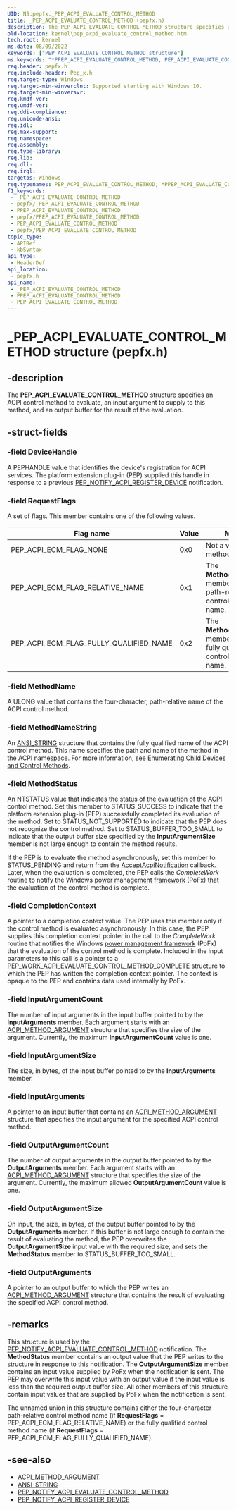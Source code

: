 ```yaml
---
UID: NS:pepfx._PEP_ACPI_EVALUATE_CONTROL_METHOD
title: _PEP_ACPI_EVALUATE_CONTROL_METHOD (pepfx.h)
description: The PEP_ACPI_EVALUATE_CONTROL_METHOD structure specifies an ACPI control method to evaluate, an input argument to supply to this method, and an output buffer for the result of the evaluation.
old-location: kernel\pep_acpi_evaluate_control_method.htm
tech.root: kernel
ms.date: 08/09/2022
keywords: ["PEP_ACPI_EVALUATE_CONTROL_METHOD structure"]
ms.keywords: "*PPEP_ACPI_EVALUATE_CONTROL_METHOD, PEP_ACPI_EVALUATE_CONTROL_METHOD, PEP_ACPI_EVALUATE_CONTROL_METHOD structure [Kernel-Mode Driver Architecture], PPEP_ACPI_EVALUATE_CONTROL_METHOD, PPEP_ACPI_EVALUATE_CONTROL_METHOD structure pointer [Kernel-Mode Driver Architecture], _PEP_ACPI_EVALUATE_CONTROL_METHOD, kernel.pep_acpi_evaluate_control_method, pepfx/PEP_ACPI_EVALUATE_CONTROL_METHOD, pepfx/PPEP_ACPI_EVALUATE_CONTROL_METHOD"
req.header: pepfx.h
req.include-header: Pep_x.h
req.target-type: Windows
req.target-min-winverclnt: Supported starting with Windows 10.
req.target-min-winversvr: 
req.kmdf-ver: 
req.umdf-ver: 
req.ddi-compliance: 
req.unicode-ansi: 
req.idl: 
req.max-support: 
req.namespace: 
req.assembly: 
req.type-library: 
req.lib: 
req.dll: 
req.irql: 
targetos: Windows
req.typenames: PEP_ACPI_EVALUATE_CONTROL_METHOD, *PPEP_ACPI_EVALUATE_CONTROL_METHOD
f1_keywords:
 - _PEP_ACPI_EVALUATE_CONTROL_METHOD
 - pepfx/_PEP_ACPI_EVALUATE_CONTROL_METHOD
 - PPEP_ACPI_EVALUATE_CONTROL_METHOD
 - pepfx/PPEP_ACPI_EVALUATE_CONTROL_METHOD
 - PEP_ACPI_EVALUATE_CONTROL_METHOD
 - pepfx/PEP_ACPI_EVALUATE_CONTROL_METHOD
topic_type:
 - APIRef
 - kbSyntax
api_type:
 - HeaderDef
api_location:
 - pepfx.h
api_name:
 - _PEP_ACPI_EVALUATE_CONTROL_METHOD
 - PPEP_ACPI_EVALUATE_CONTROL_METHOD
 - PEP_ACPI_EVALUATE_CONTROL_METHOD
---
```


# _PEP_ACPI_EVALUATE_CONTROL_METHOD structure (pepfx.h)

## -description

The **PEP_ACPI_EVALUATE_CONTROL_METHOD** structure specifies an ACPI control method to evaluate, an input argument to supply to this method, and an output buffer for the result of the evaluation.

## -struct-fields

### -field DeviceHandle

A PEPHANDLE value that identifies the device's registration for ACPI services. The platform extension plug-in (PEP) supplied this handle in response to a previous [PEP_NOTIFY_ACPI_REGISTER_DEVICE](./ns-pepfx-_pep_acpi_register_device.md) notification.

### -field RequestFlags

A set of flags. This member contains one of the following values.

| Flag name | Value | Meaning |
|--|--|--|
| PEP_ACPI_ECM_FLAG_NONE | 0x0 | Not a valid control method name. |
| PEP_ACPI_ECM_FLAG_RELATIVE_NAME | 0x1 | The **MethodNameUlong** member contains a path-relative control method name. |
| PEP_ACPI_ECM_FLAG_FULLY_QUALIFIED_NAME | 0x2 | The **MethodNameString** member contains a fully qualified control method name. |

### -field MethodName

A ULONG value that contains the four-character, path-relative name of the ACPI control method.

### -field MethodNameString

An [ANSI_STRING](/windows/win32/api/ntdef/ns-ntdef-string) structure that contains the fully qualified name of the ACPI control method. This name specifies the path and name of the method in the ACPI namespace. For more information, see [Enumerating Child Devices and Control Methods](/windows-hardware/drivers/acpi/enumerating-child-devices-and-control-methods).

### -field MethodStatus

An NTSTATUS value that indicates the status of the evaluation of the ACPI control method. Set this member to STATUS_SUCCESS to indicate that the platform extension plug-in (PEP) successfully completed its evaluation of the method. Set to STATUS_NOT_SUPPORTED to indicate that the PEP does not recognize the control method. Set to STATUS_BUFFER_TOO_SMALL to indicate that the output buffer size specified by the **InputArgumentSize** member is not large enough to contain the method results.

If the PEP is to evaluate the method asynchronously, set this member to STATUS_PENDING and return from the [AcceptAcpiNotification](./nc-pepfx-pepcallbacknotifyacpi.md) callback. Later, when the evaluation is completed, the PEP calls the *CompleteWork* routine to notify the Windows [power management framework](../_kernel/index.md#device-power-management) (PoFx) that the evaluation of the control method is complete.

### -field CompletionContext

A pointer to a completion context value. The PEP uses this member only if the control method is evaluated asynchronously. In this case, the PEP supplies this completion context pointer in the call to the *CompleteWork* routine that notifies the Windows [power management framework](../_kernel/index.md#device-power-management) (PoFx) that the evaluation of the control method is complete. Included in the input parameters to this call is a pointer to a [PEP_WORK_ACPI_EVALUATE_CONTROL_METHOD_COMPLETE](./ns-pepfx-_pep_work_acpi_evaluate_control_method_complete.md) structure to which the PEP has written the completion context pointer. The context is opaque to the PEP and contains data used internally by PoFx.

### -field InputArgumentCount

The number of input arguments in the input buffer pointed to by the **InputArguments** member. Each argument starts with an [ACPI_METHOD_ARGUMENT](../acpiioct/ns-acpiioct-_acpi_method_argument_v1.md) structure that specifies the size of the argument. Currently, the maximum **InputArgumentCount** value is one.

### -field InputArgumentSize

The size, in bytes, of the input buffer pointed to by the **InputArguments** member.

### -field InputArguments

A pointer to an input buffer that contains an [ACPI_METHOD_ARGUMENT](../acpiioct/ns-acpiioct-_acpi_method_argument_v1.md) structure that specifies the input argument for the specified ACPI control method.

### -field OutputArgumentCount

The number of output arguments in the output buffer pointed to by the **OutputArguments** member. Each argument starts with an [ACPI_METHOD_ARGUMENT](../acpiioct/ns-acpiioct-_acpi_method_argument_v1.md) structure that specifies the size of the argument. Currently, the maximum allowed **OutputArgumentCount** value is one.

### -field OutputArgumentSize

On input, the size, in bytes, of the output buffer pointed to by the **OutputArguments** member. If this buffer is not large enough to contain the result of evaluating the method, the PEP overwrites the **OutputArgumentSize** input value with the required size, and sets the **MethodStatus** member to STATUS_BUFFER_TOO_SMALL.

### -field OutputArguments

A pointer to an output buffer to which the PEP writes an [ACPI_METHOD_ARGUMENT](../acpiioct/ns-acpiioct-_acpi_method_argument_v1.md) structure that contains the result of evaluating the specified ACPI control method.

## -remarks

This structure is used by the [PEP_NOTIFY_ACPI_EVALUATE_CONTROL_METHOD]() notification. The **MethodStatus** member contains an output value that the PEP writes to the structure in response to this notification. The **OutputArgumentSize** member contains an input value supplied by PoFx when the notification is sent. The PEP may overwrite this input value with an output value if the input value is less than the required output buffer size. All other members of this structure contain input values that are supplied by PoFx when the notification is sent.

The unnamed union in this structure contains either the four-character path-relative control method name (if **RequestFlags** = PEP_ACPI_ECM_FLAG_RELATIVE_NAME) or the fully qualified control method name (if **RequestFlags** = PEP_ACPI_ECM_FLAG_FULLY_QUALIFIED_NAME).

## -see-also

- [ACPI_METHOD_ARGUMENT](../acpiioct/ns-acpiioct-_acpi_method_argument_v1.md)
- [ANSI_STRING](/windows/win32/api/ntdef/ns-ntdef-string)
- [PEP_NOTIFY_ACPI_EVALUATE_CONTROL_METHOD](./ns-pepfx-_pep_acpi_evaluate_control_method.md)
- [PEP_NOTIFY_ACPI_REGISTER_DEVICE](./ns-pepfx-_pep_acpi_register_device.md)
